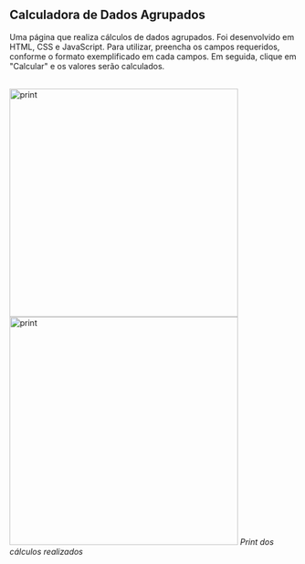 ## Calculadora de Dados Agrupados

Uma página que realiza cálculos de dados agrupados. Foi desenvolvido em HTML, CSS e JavaScript. Para utilizar, preencha os campos requeridos, conforme o formato exemplificado em cada campos. Em seguida, clique em "Calcular" e os valores serão calculados.

<br>

<img src="https://i.imgur.com/AHJRxC8.png" alt="print" width="400px" />
<img src="https://i.imgur.com/X3muu9z.png" alt="print" width="400px" />
<label><i>Print dos cálculos realizados</i></label>
